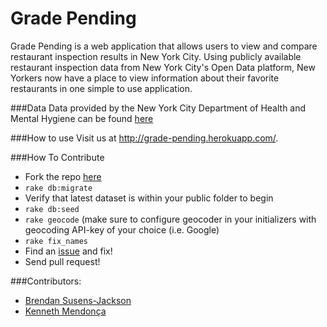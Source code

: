 Grade Pending 
==========

Grade Pending is a web application that allows users to view and compare restaurant inspection results in New York City. Using publicly available restaurant inspection data from New York City's Open Data platform, New Yorkers now have a place to view information about their favorite restaurants in one simple to use application.


###Data
Data provided by the New York City Department of Health and Mental Hygiene can be found [here](https://nycopendata.socrata.com/Health/Restaurant-Inspection-Results/4vkw-7nck?)

###How to use
Visit us at http://grade-pending.herokuapp.com/.



###How To Contribute
* Fork the repo [here](https://github.com/mendoncakr/GradePending2.0)
* `rake db:migrate`
* Verify that latest dataset is within your public folder to begin
* `rake db:seed`
* `rake geocode` (make sure to configure geocoder in your initializers with geocoding API-key of your choice (i.e. Google)
* `rake fix_names`
* Find an [issue](https://github.com/mendoncakr/GradePending2.0/issues) and fix!
* Send pull request!


###Contributors:
* [Brendan Susens-Jackson](https://github.com/bsusensjackson)
* [Kenneth Mendonça](https://github.com/mendoncakr)